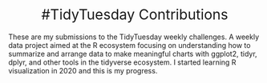 <h1 style="font-weight:normal" align="center">
  &nbsp;#TidyTuesday Contributions&nbsp;
</h1>


These are my submissions to the TidyTuesday weekly challenges. A weekly data project aimed at the R ecosystem focusing on understanding how to summarize and arrange data to make meaningful charts with ggplot2, tidyr, dplyr, and other tools in the tidyverse ecosystem. I started learning R visualization in 2020 and this is my progress. 
